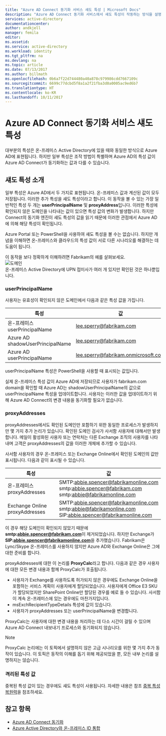 ```yaml
---
title: "Azure AD Connect 동기화 서비스 섀도 특성 | Microsoft Docs"
description: "Azure AD Connect 동기화 서비스에서 섀도 특성이 작동하는 방식을 설명합니다."
services: active-directory
documentationcenter: 
author: andkjell
manager: femila
editor: 
ms.assetid: 
ms.service: active-directory
ms.workload: identity
ms.tgt_pltfrm: na
ms.devlang: na
ms.topic: article
ms.date: 07/13/2017
ms.author: billmath
ms.openlocfilehash: 0b6a7f22d744480a40a878c979986cdd7667109c
ms.sourcegitcommit: 6699c77dcbd5f8a1a2f21fba3d0a0005ac9ed6b7
ms.translationtype: HT
ms.contentlocale: ko-KR
ms.lasthandoff: 10/11/2017
---
```

# <a name="azure-ad-connect-sync-service-shadow-attributes"></a>Azure AD Connect 동기화 서비스 섀도 특성
대부분의 특성은 온-프레미스 Active Directory에 있을 때와 동일한 방식으로 Azure AD에 표현됩니다. 하지만 일부 특성은 조작 방법이 특별하며 Azure AD의 특성 값이 Azure AD Connect가 동기화하는 값과 다를 수 있습니다.

## <a name="introducing-shadow-attributes"></a>섀도 특성 소개
일부 특성은 Azure AD에서 두 가지로 표현됩니다. 온-프레미스 값과 계산된 값이 모두 저장됩니다. 이러한 추가 특성을 섀도 특성이라고 합니다. 이 동작을 볼 수 있는 가장 일반적인 특성 두 개는 **userPrincipalName** 및 **proxyAddress**입니다. 이러한 특성에 확인되지 않은 도메인을 나타내는 값이 있으면 특성 값의 변화가 발생합니다. 하지만 Connect의 동기화 엔진이 섀도 특성의 값을 읽기 때문에 이러한 관점에서 Azure AD에 의해 해당 특성이 확인됩니다.

Azure Portal 또는 PowerShell을 사용하여 섀도 특성을 볼 수는 없습니다. 하지만 개념을 이해하면 온-프레미스와 클라우드의 특성 값이 서로 다른 시나리오를 해결하는 데 도움이 됩니다.

이 동작을 보다 정확하게 이해하려면 Fabrikam의 예를 살펴보세요.  
![도메인](./media/active-directory-aadconnectsyncservice-shadow-attributes/domains.png)  
온-프레미스 Active Directory에 UPN 접미사가 여러 개 있지만 확인된 것은 하나뿐입니다.

### <a name="userprincipalname"></a>userPrincipalName
사용자는 유효성이 확인되지 않은 도메인에서 다음과 같은 특성 값을 가집니다.

| 특성 | 값 |
| --- | --- |
| 온-프레미스 userPrincipalName | lee.sperry@fabrikam.com |
| Azure AD shadowUserPrincipalName | lee.sperry@fabrikam.com |
| Azure AD userPrincipalName | lee.sperry@fabrikam.onmicrosoft.com |

userPrincipalName 특성은 PowerShell을 사용할 때 표시되는 값입니다.

실제 온-프레미스 특성 값이 Azure AD에 저장되므로 사용자가 fabrikam.com domain을 확인할 때 Azure AD는 shadowUserPrincipalName의 값으로 userPrincipalName 특성을 업데이트합니다. 사용자는 이러한 값을 업데이트하기 위해 Azure AD Connect의 변경 내용을 동기화할 필요가 없습니다.

### <a name="proxyaddresses"></a>proxyAddresses
proxyAddresses에서도 확인된 도메인만 포함하기 위한 동일한 프로세스가 발생하지만 몇 가지 추가 논리가 있습니다. 확인된 도메인 검사가 사서함 사용자에 대해서만 발생합니다. 메일이 활성화된 사용자 또는 연락처는 다른 Exchange 조직의 사용자를 나타내며 고객은 proxyAddresses의 값을 이러한 개체에 추가할 수 있습니다.

사서함 사용자의 경우 온-프레미스 또는 Exchange Online에서 확인된 도메인의 값만 표시됩니다. 다음과 같이 표시될 수 있습니다.

| 특성 | 값 |
| --- | --- |
| 온-프레미스 proxyAddresses | SMTP:abbie.spencer@fabrikamonline.com</br>smtp:abbie.spencer@fabrikam.com</br>smtp:abbie@fabrikamonline.com |
| Exchange Online proxyAddresses | SMTP:abbie.spencer@fabrikamonline.com</br>smtp:abbie@fabrikamonline.com</br>SIP:abbie.spencer@fabrikamonline.com |

이 경우 해당 도메인이 확인되지 않았기 때문에 **smtp:abbie.spencer@fabrikam.com**이 제거되었습니다. 하지만 Exchange가 **SIP:abbie.spencer@fabrikamonline.com**을 추가했습니다. Fabrikam은 Lync/Skype 온-프레미스를 사용하지 않지만 Azure AD와 Exchange Online은 그에 대한 준비를 합니다.

proxyAddresses에 대한 이 논리를 **ProxyCalc**라고 합니다. 다음과 같은 경우 사용자에 대한 모든 변경 내용과 함께 ProxyCalc가 호출됩니다.

- 사용자가 Exchange를 사용하도록 허가되지 않은 경우에도 Exchange Online을 포함하는 서비스 계획이 사용자에게 할당되었습니다. 사용자에게 Office E3 SKU가 할당되었지만 SharePoint Online만 할당된 경우를 예로 들 수 있습니다. 사서함이 계속 온-프레미스에 있는 경우에도 마찬가지입니다.
- msExchRecipientTypeDetails 특성에 값이 있습니다.
- 사용자가 proxyAddresses 또는 userPrincipalName을 변경합니다.

ProxyCalc는 사용자에 대한 변경 내용을 처리하는 데 다소 시간이 걸릴 수 있으며 Azure AD Connect 내보내기 프로세스와 동기화되지 않습니다.

> [!NOTE]
> ProxyCalc 논리에는 이 토픽에서 설명하지 않은 고급 시나리오를 위한 몇 가지 추가 동작이 있습니다. 이 토픽은 동작의 이해를 돕기 위해 제공되었을 뿐, 모든 내부 논리를 설명하지는 않습니다.

### <a name="quarantined-attribute-values"></a>격리된 특성 값
중복된 특성 값이 있는 경우에도 섀도 특성이 사용됩니다. 자세한 내용은 참조 [중복 특성 복원력](active-directory-aadconnectsyncservice-duplicate-attribute-resiliency.md)을 참조하세요.

## <a name="see-also"></a>참고 항목
* [Azure AD Connect 동기화](active-directory-aadconnectsync-whatis.md)
* [Azure Active Directory와 온-프레미스 ID 통합](active-directory-aadconnect.md)
